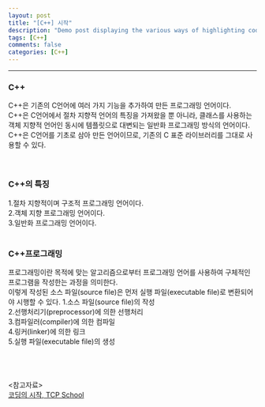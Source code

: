 ```yaml
---
layout: post
title: "[C++] 시작"
description: "Demo post displaying the various ways of highlighting code in Markdown."
tags: [C++]
comments: false
categories: [C++]
---
```


------------------------------------------------------------------------------------------------------------

### C++
C++은 기존의 C언어에 여러 가지 기능을 추가하여 만든 프로그래밍 언어이다.  
C++은 C언어에서 절차 지향적 언어의 특징을 가져왔을 뿐 아니라, 클래스를 사용하는 객체 지향적 언어인 동시에 템플릿으로 대변되는 일반화 프로그래밍 방식의 언어이다.  
C++은 C언어를 기초로 삼아 만든 언어이므로, 기존의 C 표준 라이브러리를 그대로 사용할 수 있다.
<br/>  
<br/>  
### C++의 특징
1.절차 지향적이며 구조적 프로그래밍 언어이다.  
2.객체 지향 프로그래밍 언어이다.  
3.일반화 프로그래밍 언어이다.
<br/>
<br/>
### C++프로그래밍
프로그래밍이란 목적에 맞는 알고리즘으로부터 프로그래밍 언어를 사용하여 구체적인 프로그램을 작성한는 과정을 의미한다.  
이렇게 작성된 소스 파일(source file)은 먼저 실행 파일(executable file)로 변환되어야 시행할 수 있다.
1.소스 파일(source file)의 작성  
2.선행처리기(preprocessor)에 의한 선행처리  
3.컴파일러(compiler)에 의한 컴파일  
4.링커(linker)에 의한 링크  
5.실행 파일(executable file)의 생성  
<br/>   
<br/>
<br/>
<참고자료><br/>
[코딩의 시작, TCP School](http://tcpschool.com/cpp/cpp_intro_program)
